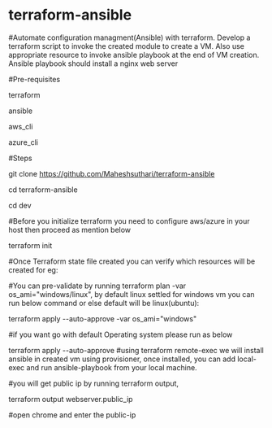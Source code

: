 # terraform-ansible
#Automate configuration managment(Ansible) with terraform.
Develop a terraform script to invoke the created module to create a VM. Also use appropriate resource to invoke ansible playbook at the end of VM creation. Ansible playbook should install a nginx web server

#Pre-requisites

terraform 

ansible

aws_cli

azure_cli


#Steps

git clone https://github.com/Maheshsuthari/terraform-ansible

cd terraform-ansible

cd dev

#Before you initialize terraform you need to configure aws/azure in your host then proceed as mention below

terraform init

#Once Terraform state file created you can verify which resources will be created for eg:

#You can pre-validate by running terraform plan -var os_ami="windows/linux", by default linux settled
for windows vm you can run below command or else default will be linux(ubuntu):

terraform apply --auto-approve -var os_ami="windows"

#if you want go with default Operating system please run as below

terraform apply --auto-approve 
#using terraform remote-exec we will install ansible in created vm using provisioner, once installed, you can add local-exec and run ansible-playbook from your local machine.

#you will get public ip by running terraform output,

terraform output webserver.public_ip

#open chrome and enter the public-ip

